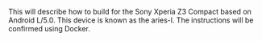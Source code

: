 This will describe how to build for the Sony Xperia Z3 Compact based on Android L/5.0. This device is known as the aries-l. The instructions will be confirmed using Docker.
